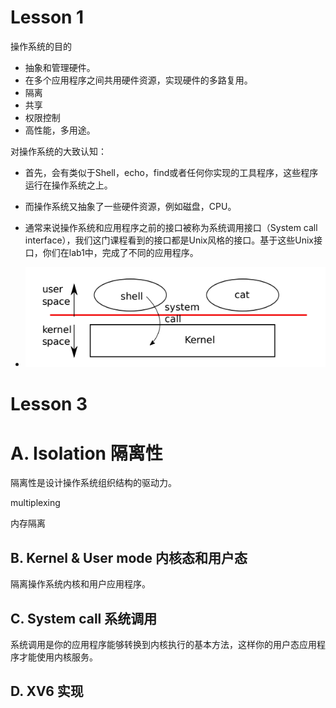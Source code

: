 # Lesson 1

操作系统的目的

- 抽象和管理硬件。
- 在多个应用程序之间共用硬件资源，实现硬件的多路复用。
- 隔离
- 共享
- 权限控制
- 高性能，多用途。

对操作系统的大致认知：

- 首先，会有类似于Shell，echo，find或者任何你实现的工具程序，这些程序运行在操作系统之上。

- 而操作系统又抽象了一些硬件资源，例如磁盘，CPU。

- 通常来说操作系统和应用程序之前的接口被称为系统调用接口（System call interface），我们这门课程看到的接口都是Unix风格的接口。基于这些Unix接口，你们在lab1中，完成了不同的应用程序。

- ![image-20231129212113650](./assets/image-20231129212113650.png)

# Lesson 3

# A. Isolation 隔离性

隔离性是设计操作系统组织结构的驱动力。

multiplexing

内存隔离

## B. Kernel & User mode 内核态和用户态

隔离操作系统内核和用户应用程序。

## C. System call 系统调用

系统调用是你的应用程序能够转换到内核执行的基本方法，这样你的用户态应用程序才能使用内核服务。

## D. XV6 实现